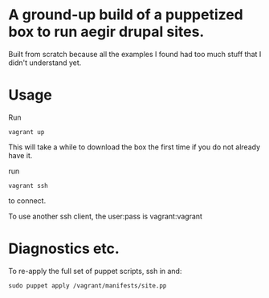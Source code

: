 # A ground-up build of a puppetized box to run aegir drupal sites.

Built from scratch because all the examples I found had too much stuff that I didn't understand yet.

# Usage

Run

    vagrant up

This will take a while to download the box the first time if you do not
already have it.

run

    vagrant ssh

to connect.

To use another ssh client, the user:pass is vagrant:vagrant

# Diagnostics etc.

To re-apply the full set of puppet scripts, ssh in and:

    sudo puppet apply /vagrant/manifests/site.pp


